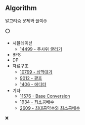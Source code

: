 
## Algorithm
알고리즘 문제와 풀이🙄

⭕
* 시뮬레이션
  * [14499 - 주사위 굴리기](https://github.com/qlcid/algorithm-study/blob/master/boj/boj-14499.md)
* BFS
* DP
* 자료구조
  * [10799 - 쇠막대기](https://github.com/qlcid/algorithm-study/blob/master/boj/boj-10799.md)
  * [9012 - 괄호](https://github.com/qlcid/algorithm-study/blob/master/boj/boj-9012.md)
  * [1406 - 에디터](https://github.com/qlcid/algorithm-study/blob/master/boj/boj-1406.md)
* 기타
  * [11576 - Base Conversion](https://github.com/qlcid/algorithm-study/blob/master/boj/boj-11576.md)
  * [1934 - 최소공배수](https://github.com/qlcid/algorithm-study/blob/master/boj/boj-1934.md)
  * [2609 - 최대공약수와 최소공배수](https://github.com/qlcid/algorithm-study/blob/master/boj/boj-2609.md)

❌
